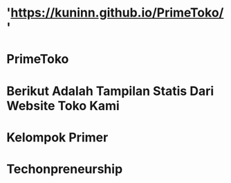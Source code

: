 # 'https://kuninn.github.io/PrimeToko/'
# PrimeToko

# Berikut Adalah Tampilan Statis Dari Website Toko Kami

# Kelompok Primer

# Techonpreneurship
